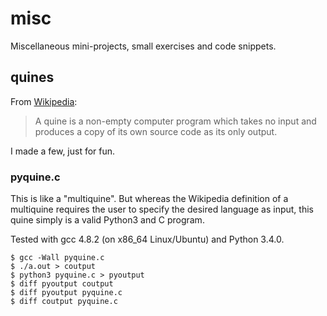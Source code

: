 # misc
Miscellaneous mini-projects, small exercises and code snippets.

## quines
From [Wikipedia](https://en.wikipedia.org/wiki/Quine_%28computing%29):
> A quine is a non-empty computer program which takes no input and produces a copy of its own source code as its only output.

I made a few, just for fun.

### pyquine.c

This is like a "multiquine". But whereas the Wikipedia definition of a multiquine requires the user to specify the desired
language as input, this quine simply is a valid Python3 and C program.

Tested with gcc 4.8.2 (on x86_64 Linux/Ubuntu) and Python 3.4.0.

```
$ gcc -Wall pyquine.c
$ ./a.out > coutput
$ python3 pyquine.c > pyoutput
$ diff pyoutput coutput 
$ diff pyoutput pyquine.c
$ diff coutput pyquine.c
```
